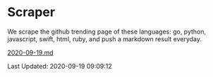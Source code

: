 # Scraper

We scrape the github trending page of these languages: go, python, javascript, swift, html, ruby, and push a markdown result everyday.

[2020-09-19.md](https://github.com/henson/Scraper/blob/master/2020-09-19.md)

Last Updated: 2020-09-19 09:09:12